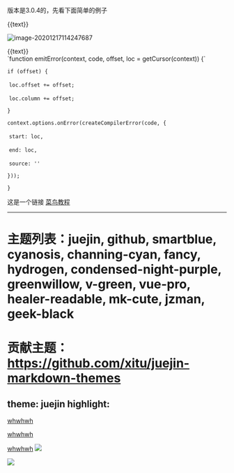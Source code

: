 版本是3.0.4的，先看下面简单的例子

<!DOCTYPE html>
<html>
  <head>
    <script src="./vue.js" >
    </script>
  </head>
  <body>
    <div id="counter">
      <div>{{text}}</div>
    </div>
  </body>
</html>
<script>
  const CounterApp = {
  data() {
    return {
      text: '哈哈哈'
    }
  }
}
Vue.createApp(CounterApp).mount('#counter')
</script>



![image-20201217114247687](C:\Users\Administrator\AppData\Roaming\Typora\typora-user-images\image-20201217114247687.png)





<!DOCTYPE html>
<html>
  <head>
    <script src="./vue.js" >
    </script>
  </head>
  <body>
    <div id="counter">
      <div>{{text}}</div>
    </div>
  </body>
</html>
<script>
  const CounterApp = {
  data() {
    return {
      text: '哈哈哈'
    }
  }
}
Vue.createApp(CounterApp).mount('#counter')
</script>
`function emitError(context, code, offset, loc = getCursor(context)) {`

   `if (offset) {`

​     `loc.offset += offset;`

​     `loc.column += offset;`

   `}`

   `context.options.onError(createCompilerError(code, {`

​     `start: loc,`

​     `end: loc,`

​     `source: ''`

   `}));`

 `}`
 
 
 这是一个链接 [菜鸟教程](https://www.runoob.com)
 
 
 
 ---
# 主题列表：juejin, github, smartblue, cyanosis, channing-cyan, fancy, hydrogen, condensed-night-purple, greenwillow, v-green, vue-pro, healer-readable, mk-cute, jzman, geek-black
# 贡献主题：https://github.com/xitu/juejin-markdown-themes
theme: juejin
highlight:
---
[whwhwh](eqwg)

[whwhwh](eqwg)

[whwhwh](eqwg)
![](https://p1-juejin.byteimg.com/tos-cn-i-k3u1fbpfcp/df476f56f38a42fb87710fdf21309c0a~tplv-k3u1fbpfcp-watermark.image)



![](https://p3-juejin.byteimg.com/tos-cn-i-k3u1fbpfcp/fe29c3b19d814133aacaeacf5c5cb4fe~tplv-k3u1fbpfcp-watermark.image)



